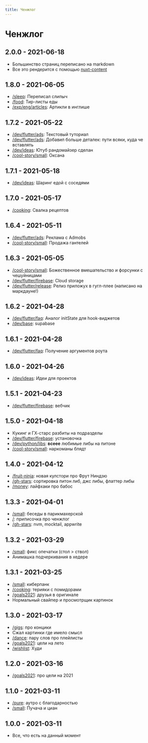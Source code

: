 ```yaml
---
title: Ченжлог
---
```


# Ченжлог

## 2.0.0 - 2021-06-18

- Большинство страниц переписано на markdown
- Все это рендерится с помощью [nuxt-content](https://content.nuxtjs.org/)

## 1.8.0 - 2021-06-05

- [/sleep](/sleep): Переписал слипыч
- [/food](/food): Тир-листы еды
- [/exp/eng/articles](/exp/eng/articles): Артикли в инглише

## 1.7.2 - 2021-05-22

- [/dev/flutter/ads](/dev/flutter/ads): Текстовый туториал
- [/dev/flutter/ads](/dev/flutter/release): Добавил больше деталек: пути всяки, куда че вставлять
- [/dev/ideas](/dev/ideas): Ютуб рандомайзер сделан
- [/cool-story/small](/cool-story/small): Оксана

## 1.7.1 - 2021-05-18

- [/dev/ideas](/dev/ideas): Шаринг едой с соседями

## 1.7.0 - 2021-05-17

- [/cooking](/cooking): Свалка рецептов

## 1.6.4 - 2021-05-11

- [/dev/flutter/ads](/dev/flutter/ads): Реклама с Admobs
- [/cool-story/small](/cool-story/small): Продажа гантелей

## 1.6.3 - 2021-05-05

- [/cool-story/small](/cool-story/small): Божественное вмешательство и форсунки с чешуйницами
- [/dev/flutter/firebase](/dev/flutter/firebase): Cloud storage
- [/dev/flutter/release](/dev/flutter/release): Релиз приложух в гугл-плее (написано на маркдауне!)

## 1.6.2 - 2021-04-28

- [/dev/flutter/faq](/dev/flutter/faq): Аналог initState для hook-виджетов
- [/dev/base](/dev/base): supabase

## 1.6.1 - 2021-04-28

- [/dev/flutter/faq](/dev/flutter/faq):   Получение аргументов роута

## 1.6.0 - 2021-04-26

- [/dev/ideas](/dev/ideas): Идеи для проектов

## 1.5.1 - 2021-04-23

- [/dev/flutter/firebase](/dev/flutter/firebase): вебчик

## 1.5.0 - 2021-04-18

- Кукинг и ГХ-старс разбиты на подразделы
- [/dev/flutter/firebase](/dev/flutter/firebase): установочка
- [/dev/python/libs](/dev/python/libs): <b>всеее</b> любимые либы на питоне
- [/cool-story/small](/cool-story/small):  наркоманы блядт

## 1.4.0 - 2021-04-12

- [/fruit-ninja](/fruit-ninja):  новая кулстори про Фрут Ниндзю
- [/gh-stars](/gh-stars):  сортировка питон либ, джс либы, флаттер либы
- [/money](/money):  лайфхаки про бабос

## 1.3.3 - 2021-04-01

- [/small](/small):  беседы в парикмахерской
- [/](/): приписочка про ченжлог
- [/gh-stars](/gh-stars):  nvm, mocktail, appwrite

## 1.3.2 - 2021-03-29

- [/small](/small): фикс опечатки (стол > ствол)
- Анимашка подчеркивания в хедере

## 1.3.1 - 2021-03-25

- [/small](/small): киберпанк
- [/cooking](/cooking): терияки с помидорами
- [/goals2021](/goals2021): друзья в оригинале
- Нормальный свайпер и просмотрщик картинок

## 1.3.0 - 2021-03-17

- [/gigs](/gigs): про концики
- Сжал картинки где имело смысл
- [/dance](/dance): пару слов про плейлисты
- [/goals2021](/goals2021): цели на лето
- [/wishlist](/wishlist): Худи

## 1.2.0 - 2021-03-16

- [/goals2021](/goals2021): про цели на 2021

## 1.1.0 - 2021-03-11

- [/pure](/pure): аутро с благодарностью
- [/small](/small): Пучача и циан

## 1.0.0 - 2021-03-11

- Все, что есть на данный момент
